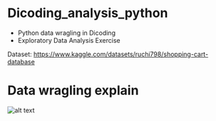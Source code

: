 # Dicoding_analysis_python
- Python data wragling in Dicoding
- Exploratory Data Analysis Exercise

Dataset: https://www.kaggle.com/datasets/ruchi798/shopping-cart-database

# Data wragling explain
![alt text](https://miro.medium.com/v2/resize:fit:1400/1*y1WLF1Y7b7n6jCy7gOixBA.png)
